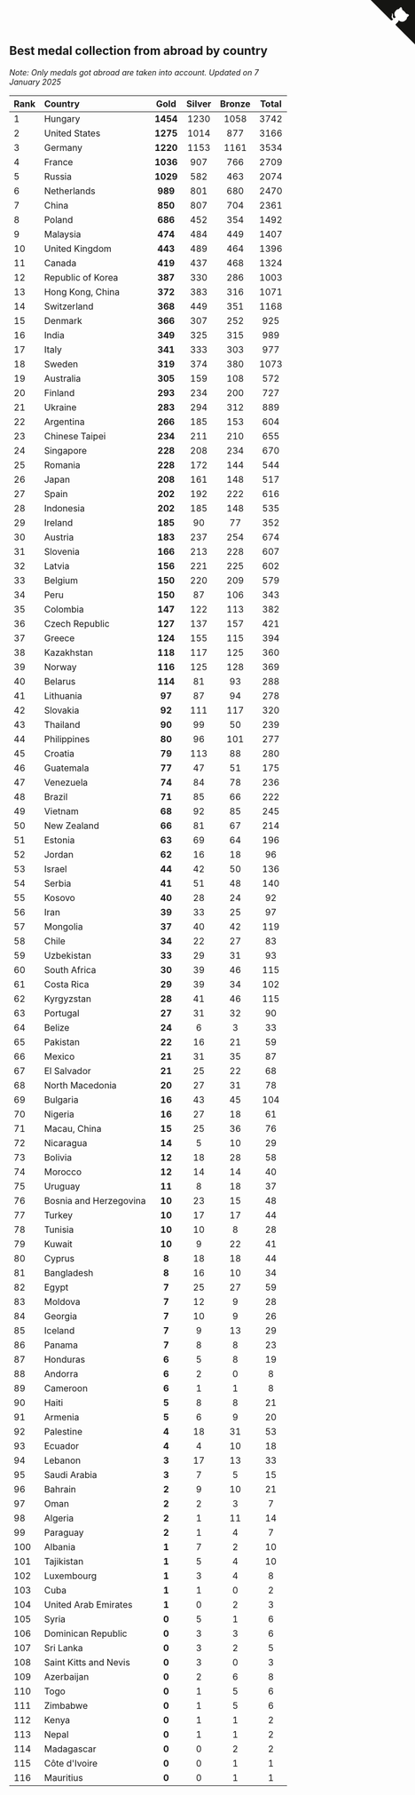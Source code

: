 ## Best medal collection from abroad by country

*Note: Only medals got abroad are taken into account.*
*Updated on  7 January 2025*

| Rank | Country | Gold | Silver | Bronze | Total |
| :--- | :--- | :--: | :--: | :--: | :--: |
| 1 | Hungary | **1454** | 1230 | 1058 | 3742 |
| 2 | United States | **1275** | 1014 | 877 | 3166 |
| 3 | Germany | **1220** | 1153 | 1161 | 3534 |
| 4 | France | **1036** | 907 | 766 | 2709 |
| 5 | Russia | **1029** | 582 | 463 | 2074 |
| 6 | Netherlands | **989** | 801 | 680 | 2470 |
| 7 | China | **850** | 807 | 704 | 2361 |
| 8 | Poland | **686** | 452 | 354 | 1492 |
| 9 | Malaysia | **474** | 484 | 449 | 1407 |
| 10 | United Kingdom | **443** | 489 | 464 | 1396 |
| 11 | Canada | **419** | 437 | 468 | 1324 |
| 12 | Republic of Korea | **387** | 330 | 286 | 1003 |
| 13 | Hong Kong, China | **372** | 383 | 316 | 1071 |
| 14 | Switzerland | **368** | 449 | 351 | 1168 |
| 15 | Denmark | **366** | 307 | 252 | 925 |
| 16 | India | **349** | 325 | 315 | 989 |
| 17 | Italy | **341** | 333 | 303 | 977 |
| 18 | Sweden | **319** | 374 | 380 | 1073 |
| 19 | Australia | **305** | 159 | 108 | 572 |
| 20 | Finland | **293** | 234 | 200 | 727 |
| 21 | Ukraine | **283** | 294 | 312 | 889 |
| 22 | Argentina | **266** | 185 | 153 | 604 |
| 23 | Chinese Taipei | **234** | 211 | 210 | 655 |
| 24 | Singapore | **228** | 208 | 234 | 670 |
| 25 | Romania | **228** | 172 | 144 | 544 |
| 26 | Japan | **208** | 161 | 148 | 517 |
| 27 | Spain | **202** | 192 | 222 | 616 |
| 28 | Indonesia | **202** | 185 | 148 | 535 |
| 29 | Ireland | **185** | 90 | 77 | 352 |
| 30 | Austria | **183** | 237 | 254 | 674 |
| 31 | Slovenia | **166** | 213 | 228 | 607 |
| 32 | Latvia | **156** | 221 | 225 | 602 |
| 33 | Belgium | **150** | 220 | 209 | 579 |
| 34 | Peru | **150** | 87 | 106 | 343 |
| 35 | Colombia | **147** | 122 | 113 | 382 |
| 36 | Czech Republic | **127** | 137 | 157 | 421 |
| 37 | Greece | **124** | 155 | 115 | 394 |
| 38 | Kazakhstan | **118** | 117 | 125 | 360 |
| 39 | Norway | **116** | 125 | 128 | 369 |
| 40 | Belarus | **114** | 81 | 93 | 288 |
| 41 | Lithuania | **97** | 87 | 94 | 278 |
| 42 | Slovakia | **92** | 111 | 117 | 320 |
| 43 | Thailand | **90** | 99 | 50 | 239 |
| 44 | Philippines | **80** | 96 | 101 | 277 |
| 45 | Croatia | **79** | 113 | 88 | 280 |
| 46 | Guatemala | **77** | 47 | 51 | 175 |
| 47 | Venezuela | **74** | 84 | 78 | 236 |
| 48 | Brazil | **71** | 85 | 66 | 222 |
| 49 | Vietnam | **68** | 92 | 85 | 245 |
| 50 | New Zealand | **66** | 81 | 67 | 214 |
| 51 | Estonia | **63** | 69 | 64 | 196 |
| 52 | Jordan | **62** | 16 | 18 | 96 |
| 53 | Israel | **44** | 42 | 50 | 136 |
| 54 | Serbia | **41** | 51 | 48 | 140 |
| 55 | Kosovo | **40** | 28 | 24 | 92 |
| 56 | Iran | **39** | 33 | 25 | 97 |
| 57 | Mongolia | **37** | 40 | 42 | 119 |
| 58 | Chile | **34** | 22 | 27 | 83 |
| 59 | Uzbekistan | **33** | 29 | 31 | 93 |
| 60 | South Africa | **30** | 39 | 46 | 115 |
| 61 | Costa Rica | **29** | 39 | 34 | 102 |
| 62 | Kyrgyzstan | **28** | 41 | 46 | 115 |
| 63 | Portugal | **27** | 31 | 32 | 90 |
| 64 | Belize | **24** | 6 | 3 | 33 |
| 65 | Pakistan | **22** | 16 | 21 | 59 |
| 66 | Mexico | **21** | 31 | 35 | 87 |
| 67 | El Salvador | **21** | 25 | 22 | 68 |
| 68 | North Macedonia | **20** | 27 | 31 | 78 |
| 69 | Bulgaria | **16** | 43 | 45 | 104 |
| 70 | Nigeria | **16** | 27 | 18 | 61 |
| 71 | Macau, China | **15** | 25 | 36 | 76 |
| 72 | Nicaragua | **14** | 5 | 10 | 29 |
| 73 | Bolivia | **12** | 18 | 28 | 58 |
| 74 | Morocco | **12** | 14 | 14 | 40 |
| 75 | Uruguay | **11** | 8 | 18 | 37 |
| 76 | Bosnia and Herzegovina | **10** | 23 | 15 | 48 |
| 77 | Turkey | **10** | 17 | 17 | 44 |
| 78 | Tunisia | **10** | 10 | 8 | 28 |
| 79 | Kuwait | **10** | 9 | 22 | 41 |
| 80 | Cyprus | **8** | 18 | 18 | 44 |
| 81 | Bangladesh | **8** | 16 | 10 | 34 |
| 82 | Egypt | **7** | 25 | 27 | 59 |
| 83 | Moldova | **7** | 12 | 9 | 28 |
| 84 | Georgia | **7** | 10 | 9 | 26 |
| 85 | Iceland | **7** | 9 | 13 | 29 |
| 86 | Panama | **7** | 8 | 8 | 23 |
| 87 | Honduras | **6** | 5 | 8 | 19 |
| 88 | Andorra | **6** | 2 | 0 | 8 |
| 89 | Cameroon | **6** | 1 | 1 | 8 |
| 90 | Haiti | **5** | 8 | 8 | 21 |
| 91 | Armenia | **5** | 6 | 9 | 20 |
| 92 | Palestine | **4** | 18 | 31 | 53 |
| 93 | Ecuador | **4** | 4 | 10 | 18 |
| 94 | Lebanon | **3** | 17 | 13 | 33 |
| 95 | Saudi Arabia | **3** | 7 | 5 | 15 |
| 96 | Bahrain | **2** | 9 | 10 | 21 |
| 97 | Oman | **2** | 2 | 3 | 7 |
| 98 | Algeria | **2** | 1 | 11 | 14 |
| 99 | Paraguay | **2** | 1 | 4 | 7 |
| 100 | Albania | **1** | 7 | 2 | 10 |
| 101 | Tajikistan | **1** | 5 | 4 | 10 |
| 102 | Luxembourg | **1** | 3 | 4 | 8 |
| 103 | Cuba | **1** | 1 | 0 | 2 |
| 104 | United Arab Emirates | **1** | 0 | 2 | 3 |
| 105 | Syria | **0** | 5 | 1 | 6 |
| 106 | Dominican Republic | **0** | 3 | 3 | 6 |
| 107 | Sri Lanka | **0** | 3 | 2 | 5 |
| 108 | Saint Kitts and Nevis | **0** | 3 | 0 | 3 |
| 109 | Azerbaijan | **0** | 2 | 6 | 8 |
| 110 | Togo | **0** | 1 | 5 | 6 |
| 111 | Zimbabwe | **0** | 1 | 5 | 6 |
| 112 | Kenya | **0** | 1 | 1 | 2 |
| 113 | Nepal | **0** | 1 | 1 | 2 |
| 114 | Madagascar | **0** | 0 | 2 | 2 |
| 115 | Côte d'Ivoire | **0** | 0 | 1 | 1 |
| 116 | Mauritius | **0** | 0 | 1 | 1 |


<a href="https://github.com/JustinTimeCuber/wca_statistics" class="github-corner" aria-label="View source on Github"><svg width="80" height="80" viewBox="0 0 250 250" style="fill:#151513; color:#fff; position: absolute; top: 0; border: 0; right: 0;" aria-hidden="true"><path d="M0,0 L115,115 L130,115 L142,142 L250,250 L250,0 Z"></path><path d="M128.3,109.0 C113.8,99.7 119.0,89.6 119.0,89.6 C122.0,82.7 120.5,78.6 120.5,78.6 C119.2,72.0 123.4,76.3 123.4,76.3 C127.3,80.9 125.5,87.3 125.5,87.3 C122.9,97.6 130.6,101.9 134.4,103.2" fill="currentColor" style="transform-origin: 130px 106px;" class="octo-arm"></path><path d="M115.0,115.0 C114.9,115.1 118.7,116.5 119.8,115.4 L133.7,101.6 C136.9,99.2 139.9,98.4 142.2,98.6 C133.8,88.0 127.5,74.4 143.8,58.0 C148.5,53.4 154.0,51.2 159.7,51.0 C160.3,49.4 163.2,43.6 171.4,40.1 C171.4,40.1 176.1,42.5 178.8,56.2 C183.1,58.6 187.2,61.8 190.9,65.4 C194.5,69.0 197.7,73.2 200.1,77.6 C213.8,80.2 216.3,84.9 216.3,84.9 C212.7,93.1 206.9,96.0 205.4,96.6 C205.1,102.4 203.0,107.8 198.3,112.5 C181.9,128.9 168.3,122.5 157.7,114.1 C157.9,116.9 156.7,120.9 152.7,124.9 L141.0,136.5 C139.8,137.7 141.6,141.9 141.8,141.8 Z" fill="currentColor" class="octo-body"></path></svg></a><style>.github-corner:hover .octo-arm{animation:octocat-wave 560ms ease-in-out}@keyframes octocat-wave{0%,100%{transform:rotate(0)}20%,60%{transform:rotate(-25deg)}40%,80%{transform:rotate(10deg)}}@media (max-width:500px){.github-corner:hover .octo-arm{animation:none}.github-corner .octo-arm{animation:octocat-wave 560ms ease-in-out}}</style>
